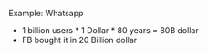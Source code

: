 Example: Whatsapp
- 1 billion users * 1 Dollar * 80 years = 80B dollar 
- FB bought it in 20 Billion dollar
